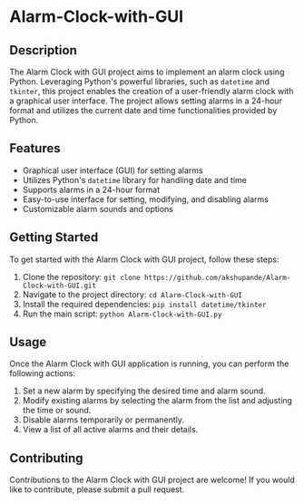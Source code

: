 # Alarm-Clock-with-GUI

## Description

The Alarm Clock with GUI project aims to implement an alarm clock using Python. Leveraging Python's powerful libraries, such as `datetime` and `tkinter`, this project enables the creation of a user-friendly alarm clock with a graphical user interface. The project allows setting alarms in a 24-hour format and utilizes the current date and time functionalities provided by Python.

## Features

- Graphical user interface (GUI) for setting alarms
- Utilizes Python's `datetime` library for handling date and time
- Supports alarms in a 24-hour format
- Easy-to-use interface for setting, modifying, and disabling alarms
- Customizable alarm sounds and options

## Getting Started

To get started with the Alarm Clock with GUI project, follow these steps:

1. Clone the repository: `git clone https://github.com/akshupande/Alarm-Clock-with-GUI.git`
2. Navigate to the project directory: `cd Alarm-Clock-with-GUI`
3. Install the required dependencies: `pip install datetime/tkinter`
4. Run the main script: `python Alarm-Clock-with-GUI.py`

## Usage

Once the Alarm Clock with GUI application is running, you can perform the following actions:

1. Set a new alarm by specifying the desired time and alarm sound.
2. Modify existing alarms by selecting the alarm from the list and adjusting the time or sound.
3. Disable alarms temporarily or permanently.
4. View a list of all active alarms and their details.

## Contributing

Contributions to the Alarm Clock with GUI project are welcome! If you would like to contribute, please submit a pull request.
